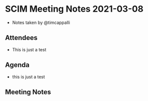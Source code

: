 # SCIM Meeting Notes 2021-03-08
* Notes taken by @timcappalli 

## Attendees
* This is just a test

## Agenda
* this is just a test

## Meeting Notes